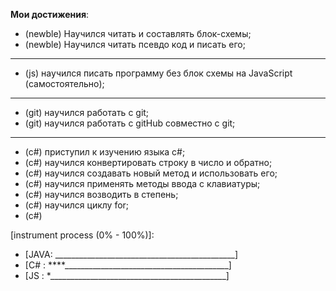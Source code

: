**Мои достижения**:
- (newble) Научился читать и составлять блок-схемы;
- (newble) Научился читать псевдо код и писать его;
************************
- (js) научился писать программу без блок схемы на JavaScript (самостоятельно);
************************
- (git) научился работать с git;
- (git) научился работать с gitHub совместно с git;
************************
- (c#) приступил к изучению языка с#;
- (c#) научился конвертировать строку в число и обратно;
- (c#) научился создавать новый метод и использовать его;
- (c#) научился применять методы ввода с клавиатуры;
- (c#) научился возводить в степень;
- (c#) научился циклу for;
- (c#) 



[instrument process (0% - 100%)]:
 - [JAVA: \_\_\_\_\_\_\_\_\_\_\_\_\_\_\_\_\_\_\_\_\_\_\_\_\_\_\_\_\_\_\_\_\_\_\_\_\_\_\_\_\_\_\_\_\_] 
 - [C#  : \*\*\*\*\_\_\_\_\_\_\_\_\_\_\_\_\_\_\_\_\_\_\_\_\_\_\_\_\_\_\_\_\_\_\_\_\_\_\_\_\_\_\_\_\_]
 - [JS  : \*\_\_\_\_\_\_\_\_\_\_\_\_\_\_\_\_\_\_\_\_\_\_\_\_\_\_\_\_\_\_\_\_\_\_\_\_\_\_\_\_\_\_\_\_] 

